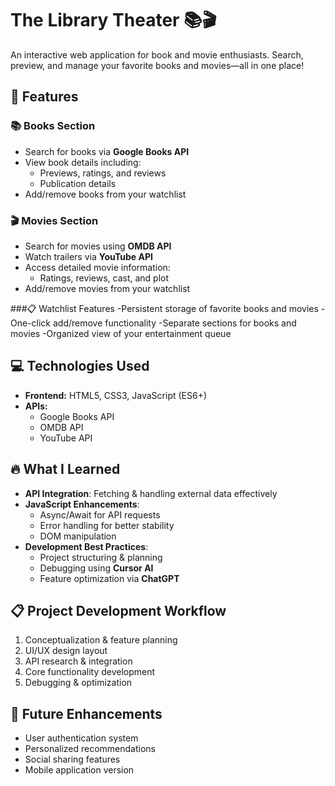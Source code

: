 # The Library Theater 📚🎬  

An interactive web application for book and movie enthusiasts. Search, preview, and manage your favorite books and movies—all in one place!  

## 🌟 Features  

### 📚 Books Section  
- Search for books via **Google Books API**  
- View book details including:  
  - Previews, ratings, and reviews  
  - Publication details  
- Add/remove books from your watchlist  

### 🎬 Movies Section  
- Search for movies using **OMDB API**  
- Watch trailers via **YouTube API**  
- Access detailed movie information:  
  - Ratings, reviews, cast, and plot  
- Add/remove movies from your watchlist

###📋 Watchlist Features
-Persistent storage of favorite books and movies
-One-click add/remove functionality
-Separate sections for books and movies
-Organized view of your entertainment queue

## 💻 Technologies Used  
- **Frontend:** HTML5, CSS3, JavaScript (ES6+)  
- **APIs:**  
  - Google Books API  
  - OMDB API  
  - YouTube API  

## 🔥 What I Learned  
- **API Integration**: Fetching & handling external data effectively  
- **JavaScript Enhancements**:  
  - Async/Await for API requests  
  - Error handling for better stability  
  - DOM manipulation  
- **Development Best Practices**:  
  - Project structuring & planning  
  - Debugging using **Cursor AI**  
  - Feature optimization via **ChatGPT**  

## 📋 Project Development Workflow  
1. Conceptualization & feature planning  
2. UI/UX design layout  
3. API research & integration  
4. Core functionality development  
5. Debugging & optimization  

## 🚀 Future Enhancements  
- User authentication system  
- Personalized recommendations  
- Social sharing features  
- Mobile application version  

